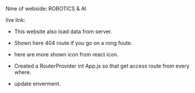 Nme of webside: ROBOTICS & AI

live link:

* This website also load data from server.

* Shown here 404 route if you go on a rong foute.

* here are more shown icon from react icon.

* Created a RouterProvider int App.js so that get access route from every where.

* update enverment.

